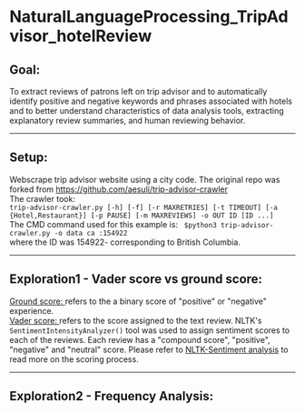 # NaturalLanguageProcessing_TripAdvisor_hotelReview
## Goal: 
To extract reviews of patrons left on trip advisor and to automatically identify positive and negative keywords and phrases associated with hotels and to better understand characteristics of data analysis tools, extracting explanatory
review summaries, and human reviewing behavior.
__________________________________________
## Setup: 
Webscrape trip advisor website using a city code. The original repo was forked from https://github.com/aesuli/trip-advisor-crawler<br>
The crawler took:<br>
``` trip-advisor-crawler.py [-h] [-f] [-r MAXRETRIES] [-t TIMEOUT] [-a {Hotel,Restaurant}] [-p PAUSE] [-m MAXREVIEWS] -o OUT ID [ID ...] ```<br>
The CMD command used for this example is: 
``` $python3 trip-advisor-crawler.py -o data ca :154922``` <br>
where the ID was 154922- corresponding to British Columbia. 
__________________________________________
## Exploration1 - Vader score vs ground score:
<u>Ground score: </u> refers to the a binary score of "positive" or "negative" experience. <br>
<u> Vader score: </u> refers to the score assigned to the text review. NLTK's ``` SentimentIntensityAnalyzer() ``` tool was used to assign sentiment scores to each of the reviews. Each review has a "compound score", "positive", "negative" and "neutral" score. Please refer to <a href="https://www.nltk.org/api/nltk.sentiment.html">NLTK-Sentiment analysis</a> to read more on the scoring process. 

__________________________________________
## Exploration2 - Frequency Analysis:

